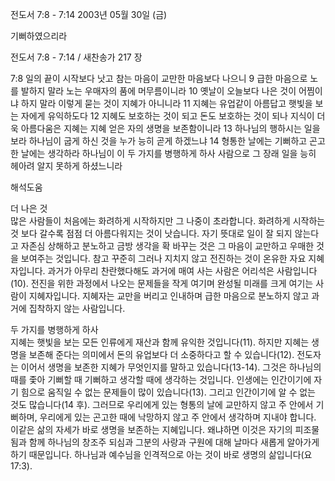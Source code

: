 전도서 7:8 - 7:14 
2003년 05월 30일 (금)

기뻐하였으리라



전도서 7:8 - 7:14 / 새찬송가 217 장


7:8 일의 끝이 시작보다 낫고 참는 마음이 교만한 마음보다 나으니 
9 급한 마음으로 노를 발하지 말라 노는 우매자의 품에 머무름이니라 
10 옛날이 오늘보다 나은 것이 어찜이냐 하지 말라 이렇게 묻는 것이 지혜가 아니니라 
11 지혜는 유업같이 아름답고 햇빛을 보는 자에게 유익하도다 
12 지혜도 보호하는 것이 되고 돈도 보호하는 것이 되나 지식이 더욱 아름다움은 지혜는 지혜 얻은 자의 생명을 보존함이니라 
13 하나님의 행하시는 일을 보라 하나님이 굽게 하신 것을 누가 능히 곧게 하겠느냐 
14 형통한 날에는 기뻐하고 곤고한 날에는 생각하라 하나님이 이 두 가지를 병행하게 하사 사람으로 그 장래 일을 능히 헤아려 알지 못하게 하셨느니라

해석도움





더 나은 것  
많은 사람들이 처음에는 화려하게 시작하지만 그 나중이 초라합니다. 화려하게 시작하는 것 보다 갈수록 점점 더 아름다워지는 것이 낫습니다. 자기 뜻대로 일이 잘 되지 않는다고 자존심 상해하고 분노하고 금방 생각을 확 바꾸는 것은 그 마음이 교만하고 우매한 것을 보여주는 것입니다. 참고 꾸준히 그러나 지치지 않고 전진하는 것이 온유한 자요 지혜자입니다. 과거가 아무리 찬란했다해도 과거에 매여 사는 사람은 어리석은 사람입니다(10). 전진을 위한 과정에서 나오는 문제들을 작게 여기며 완성될 미래를 크게 여기는 사람이 지혜자입니다. 지혜자는 교만을 버리고 인내하며 급한 마음으로 분노하지 않고 과거에 집착하지 않는 사람입니다. 

두 가지를 병행하게 하사  
지혜는 햇빛을 보는 모든 인류에게 재산과 함께 유익한 것입니다(11). 하지만 지혜는 생명을 보존해 준다는 의미에서 돈의 유업보다 더 소중하다고 할 수 있습니다(12). 전도자는 이어서 생명을 보존한 지혜가 무엇인지를 말하고 있습니다(13-14). 그것은 하나님의 때를 좇아 기뻐할 때 기뻐하고 생각할 때에 생각하는 것입니다. 인생에는 인간이기에 자기 힘으로 움직일 수 없는 문제들이 많이 있습니다(13). 그리고 인간이기에 알 수 없는 것도 많습니다(14 후). 그러므로 우리에게 있는 형통의 날에 교만하지 않고 주 안에서 기뻐하며, 우리에게 있는 곤고한 때에 낙망하지 않고 주 안에서 생각하며 지내야 합니다. 이같은 삶의 자세가 바로 생명을 보존하는 지혜입니다. 왜냐하면 이것은 자기의 피조물 됨과 함께 하나님의 창조주 되심과 그분의 사랑과 구원에 대해 날마다 새롭게 알아가게 하기 때문입니다. 하나님과 예수님을 인격적으로 아는 것이 바로 생명의 삶입니다(요17:3).
